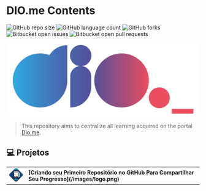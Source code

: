 # DIO.me Contents

![GitHub repo size](https://img.shields.io/github/repo-size/ericksont/dio-contents?style=for-the-badge)
![GitHub language count](https://img.shields.io/github/languages/count/ericksont/dio-contents?style=for-the-badge)
![GitHub forks](https://img.shields.io/github/forks/ericksont/dio-contents?style=for-the-badge)
![Bitbucket open issues](https://img.shields.io/bitbucket/issues/ericksont/dio-contents?style=for-the-badge)
![Bitbucket open pull requests](https://img.shields.io/bitbucket/pr-raw/ericksont/dio-contents?style=for-the-badge)

<img src="images/logo.png" alt="Logo DIO.me">

> This repository aims to centralize all learning acquired on the portal [Dio.me](https://www.dio.me/en). 

## 💻 Projetos

<table>
    <tr>
        <td align="center">
            <a href="#">
                <img src="images/DIO-challenge-first-repository.png" width=64 alt="first github repository badge"/>
            </a>
        </td>
        <td>
            <b>
[Criando seu Primeiro Repositório no GitHub Para Compartilhar Seu Progresso](/images/logo.png)</b>
        </td>
    </tr>
</table>